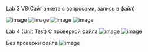 Lab 3 V8(Сайт анкета с вопросами, запись в файл)

![image](https://github.com/Alanyle/OPD_3-4_flask-unittest/assets/162821077/abd580bb-8d7d-41b5-8bc3-287a672c5e34)
![image](https://github.com/Alanyle/OPD_3-4_flask-unittest/assets/162821077/2c8115e8-f072-46d8-a2b5-0e25f62bcbb1)
![image](https://github.com/Alanyle/OPD_3-4_flask-unittest/assets/162821077/682401ba-2387-4f7e-bd4a-f33ed0a1dbab)
![image](https://github.com/Alanyle/OPD_3-4_flask-unittest/assets/162821077/e3bc543b-c919-411e-b3f3-1e653532cabb)

Lab 4 (Unit Test)
С проверкой файла
![image](https://github.com/Alanyle/OPD_3-4_flask-unittest/assets/162821077/3cde089f-b591-44f8-850a-697bfa769867)
![image](https://github.com/Alanyle/OPD_3-4_flask-unittest/assets/162821077/5a7dcf89-a85b-4aed-9d69-74b5f7b04b1e)

Без проверки файла
![image](https://github.com/Alanyle/OPD_3-4_flask-unittest/assets/162821077/c4937984-610f-408f-add1-c517561e10cf)
